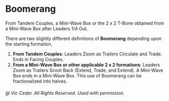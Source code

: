 
# Boomerang

From Tandem Couples, a Mini-Wave Box or the 2 x 2
T-Bone obtained from a Mini-Wave Box after Leaders 1/4 Out. 

There are two slightly different definitions of **Boomerang** depending upon
the starting formation.

1. **From Tandem Couples**: Leaders Zoom as Trailers Circulate and Trade.  Ends in Facing Couples.  
2. **From a Mini-Wave Box or other applicable 2 x 2 formations**: Leaders Zoom as Trailers Scoot Back (Extend, Trade, and Extend).  A Mini-Wave Box ends in a Mini-Wave Box.  This use of Boomerang can be fractionalized into halves. 

###### @ Vic Ceder. All Rights Reserved.  Used with permission.
